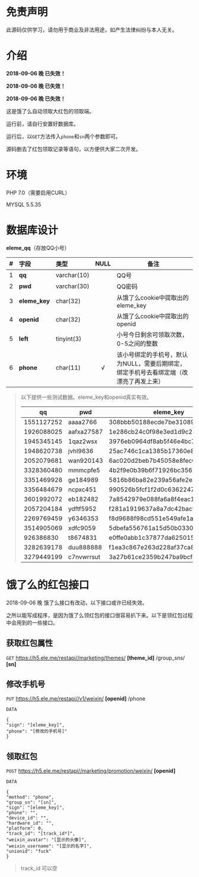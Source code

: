 # 免责声明

此源码仅供学习，请勿用于商业及非法用途，如产生法律纠纷与本人无关。

# 介绍

**2018-09-06 晚 已失效！**

**2018-09-06 晚 已失效！**

**2018-09-06 晚 已失效！**

这是饿了么自动领取大红包的领取端。

运行前，请自行安置好数据库。

运行后，以`GET`方法传入`phone`和`sn`两个参数即可。

源码删去了红包领取记录等语句，以方便供大家二次开发。

# 环境

PHP 7.0（需要启用CURL）

MYSQL 5.5.35

# 数据库设计

**eleme_qq**（存放QQ小号）

|  #  | 字段          |  类型       | NULL | 备注 |
| --- | :------------ | :---------- | :--: | ---- |
|  1  | **qq**        | varchar(10) |      | QQ号 |
|  2  | **pwd**       | varchar(30) |      | QQ密码 |
|  3  | **eleme_key** | char(32)    |      | 从饿了么cookie中提取出的eleme_key |
|  4  | **openid**    | char(32)    |      | 从饿了么cookie中提取出的openid |
|  5  | **left**      | tinyint(3)  |      | 小号今日剩余可领取次数，0-5之间的整数 |
|  6  | **phone**     | char(11)    | √    | 该小号绑定的手机号，默认为NULL，需要后期绑定，绑定手机号去看绑定端（改漂亮了再发上来） |

> 以下提供一些测试数据。eleme_key和openid真实有效。
> 
> |qq			|pwd		|eleme_key							|openid								|left|phone		|
> | --------- | --------- | --------------------------------- | --------------------------------- | - | --------- |
> |1551127252	|aaaa2766	|308bbb50188ecde7be310890ec402096	|09B1B2D594D0548F82B2943356A8604F	|5	|17080631064|
> |1926088025	|aafxa27587	|1e286cb24c0f98e3ed1d9c2cc184deba	|101AFA3901329478F1C85281D4EA43AC	|5	|17080631169|
> |1945345145	|1qaz2wsx	|3976eb0964df8ab5f46e4bc7af00a0fb	|ACA18890EE1F19B463769D8D9E21674B	|5	|17080631174|
> |1948620738	|jvhl9636	|25ac746c1ca1385b17360e8d97828179	|4E70F87473FBBF1AD640F5AB92DDF268	|5	|17080631175|
> |2052079681	|wan920143	|6ac020d2beb7b45058e8fec0c8be16fb	|8AE4AF545687848EF4CDDB6B8B0321CF	|5	|17080631256|
> |3328360480	|mmmcpfe5	|4b2f9e0b39b6f71926bc3562ffe856df	|1AA3806296FD43CB6604EC99D9A26967	|5	|17080632981|
> |3351469928	|ge184989	|5816b86ba82e239a56afe2e11bd38d3d	|CF18B78F0822E32506447372F75CB533	|5	|17080633097|
> |3356484679	|ncpxc451	|990526b5fcf1f2d0c63622470db8b3a5	|7531C22753371B32AD05C400381A8F52	|5	|17080633100|
> |3601992072	|eb182482	|7a8542979e088fa6a8f4eac1056cd17f	|5847E7C05DA8120BB540B77DEB50897B	|5	|17080633576|
> |2057204184	|ydftf5952	|f281a1919637a8a7dc42bacf5bf75f8c	|1C3C370245C7928BB2CBCBA67BE9ADC7	|5	|17080633691|
> |2269769459	|y6346353	|f8d9688f98cd551e549afe1aab2ea5f7	|A261DC6CB65FD763F486267405BD0AE2	|5	|17080633767|
> |3514905069	|xdfc9059	|5dbefa556761a15d50b0330e6b94ea51	|6C700A7DF5713BFC65D336F1301E111E	|5	|17080633866|
> |926386830	|t8674831	|e0ffe0abb1c37877da62501573c60075	|6F4515F7FB37BCA9D920F4A6EA98E3A3	|5	|17080634209|
> |3282639178	|duu888888	|f1ea3c867e263d228af37ca8bfcf6336	|0648D54165AB8A511AAB6361BC422E36	|5	|17080629724|
> |3279449199	|c7nvwrrsut	|3a27b61ce2359b247ba9bcf12383286a	|E25D7BBA23194A2502DFC7661602087A	|5	|17080634327|

# 饿了么的红包接口

2018-09-06 晚 饿了么接口有改动，以下接口或许已经失效。

之所以能写成程序，是因为饿了么领红包的接口很容易扒下来。以下是领红包过程中会用到的一些接口。

## 获取红包属性

`GET` https://h5.ele.me/restapi//marketing/themes/ **[theme_id]** /group_sns/ **[sn]**

## 修改手机号

`PUT` https://h5.ele.me/restapi//v1/weixin/ **[openid]** /phone

`DATA`

```
{
"sign": "[eleme_key]",
"phone": "[修改的手机号]"
}
```

## 领取红包

`POST` https://h5.ele.me/restapi//marketing/promotion/weixin/ **[openid]**

`DATA`

```
{
"method": "phone",
"group_sn": "[sn]",
"sign": "[eleme_key]",
"phone": "",
"device_id": "",
"hardware_id": "",
"platform": 0,
"track_id": "[track_id*]",
"weixin_avatar": "[显示的头像]",
"weixin_username": "[显示的名字]",
"unionid": "fuck"
}
```
> track_id 可以空
